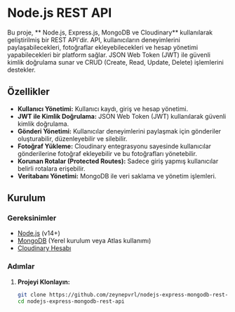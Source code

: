 # Node.js REST API

Bu proje, ** Node.js, Express.js, MongoDB ve Cloudinary** kullanılarak geliştirilmiş bir REST API'dir. API, kullanıcıların deneyimlerini paylaşabilecekleri, fotoğraflar ekleyebilecekleri ve hesap yönetimi yapabilecekleri bir platform sağlar. JSON Web Token (JWT) ile güvenli kimlik doğrulama sunar ve CRUD (Create, Read, Update, Delete) işlemlerini destekler.

## Özellikler

- **Kullanıcı Yönetimi:** Kullanıcı kaydı, giriş ve hesap yönetimi.
- **JWT ile Kimlik Doğrulama:** JSON Web Token (JWT) kullanılarak güvenli kimlik doğrulama.
- **Gönderi Yönetimi:** Kullanıcılar deneyimlerini paylaşmak için gönderiler oluşturabilir, düzenleyebilir ve silebilir.
- **Fotoğraf Yükleme:** Cloudinary entegrasyonu sayesinde kullanıcılar gönderilerine fotoğraf ekleyebilir ve bu fotoğrafları yönetebilir.
- **Korunan Rotalar (Protected Routes):** Sadece giriş yapmış kullanıcılar belirli rotalara erişebilir.
- **Veritabanı Yönetimi:** MongoDB ile veri saklama ve yönetim işlemleri.

## Kurulum

### Gereksinimler

- [Node.js](https://nodejs.org/) (v14+)
- [MongoDB](https://www.mongodb.com/) (Yerel kurulum veya Atlas kullanımı)
- [Cloudinary Hesabı](https://cloudinary.com/)

### Adımlar

1. **Projeyi Klonlayın:**

   ```bash
   git clone https://github.com/zeynepvrl/nodejs-express-mongodb-rest-api.git
   cd nodejs-express-mongodb-rest-api
